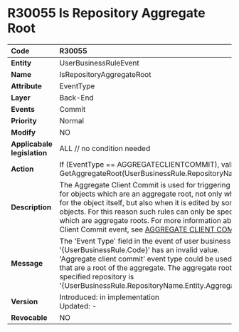 # R30055 Is Repository Aggregate Root

|Code|R30055
|:-------|:------
|**Entity**| UserBusinessRuleEvent
|**Name**| IsRepositoryAggregateRoot
|**Attribute**| EventType 
|**Layer**| Back-End 
|**Events**| Commit
|**Priority**|Normal
|**Modify**|NO
|**Applicabale legislation**|ALL // no condition needed
|**Action**|If (EventType == AGGREGATECLIENTCOMMIT), validate that <br> GetAggregateRoot(UserBusinessRule.RepositoryName.Entity) = null
|**Description**|The Aggregate Client Commit is used for triggering User Business Rules for objects which are an aggregate root, not only when there is a change for the object itself, but also when it is edited by some of its referent objects. For this reason such rules can only be specified for repositories which are aggregate roots. For more information about the Aggregate Client Commit event, see [AGGREGATE CLIENT COMMIT](https://github.com/ErpNetDocs/tech/blob/master/advanced/business-rules/user-business-rules-events/aggregate-client-commit.md).
|**Message**|The 'Event Type' field in the event of user business rule with code '{UserBusinessRule.Code}' has an invalid value.<br> 'Aggregate client commit' event type could be used only for repositories that are a root of the aggregate. The aggregate root of the currently specified repository is <br>'{UserBusinessRule.RepositoryName.Entity.AggregateRoot.EntityName}'.
|**Version**|Introduced: in implementation <br> Updated: -
|**Revocable**|NO
 

